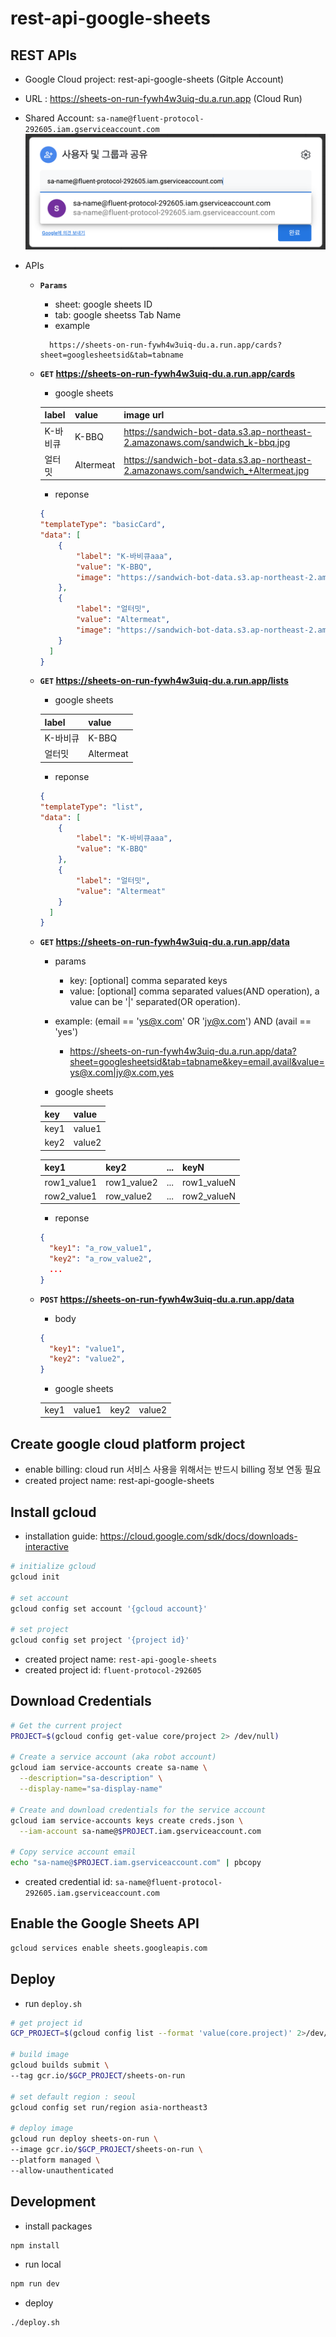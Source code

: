 # rest-api-google-sheets

## REST APIs
- Google Cloud project: rest-api-google-sheets (Gitple Account)
- URL : https://sheets-on-run-fywh4w3uiq-du.a.run.app (Cloud Run)
- Shared Account: `sa-name@fluent-protocol-292605.iam.gserviceaccount.com`
  <img src="./docs/images/share-google-sheets.png">
- APIs

  * **`Params`**
    - sheet: google sheets ID
    - tab: google sheetss Tab Name
    - example
    ```
      https://sheets-on-run-fywh4w3uiq-du.a.run.app/cards?sheet=googlesheetsid&tab=tabname
    ```

  * **`GET` https://sheets-on-run-fywh4w3uiq-du.a.run.app/cards**
  
    - google sheets

    | label | value | image url |
    |---|:---|:---|
    | K-바비큐 | K-BBQ | https://sandwich-bot-data.s3.ap-northeast-2.amazonaws.com/sandwich_k-bbq.jpg |
    | 얼터밋 | Altermeat | https://sandwich-bot-data.s3.ap-northeast-2.amazonaws.com/sandwich_+Altermeat.jpg |

    - reponse
    ```json
    {
    "templateType": "basicCard",
    "data": [
        {
            "label": "K-바비큐aaa",
            "value": "K-BBQ",
            "image": "https://sandwich-bot-data.s3.ap-northeast-2.amazonaws.com/sandwich_k-bbq.jpg"
        },
        {
            "label": "얼터밋",
            "value": "Altermeat",
            "image": "https://sandwich-bot-data.s3.ap-northeast-2.amazonaws.com/sandwich_+Altermeat.jpg"
        }
      ]
    }
    ```

  * **`GET` https://sheets-on-run-fywh4w3uiq-du.a.run.app/lists**

    - google sheets

    | label | value |
    |---|:---|
    | K-바비큐 | K-BBQ |
    | 얼터밋 | Altermeat |

    - reponse
    ```json
    {
    "templateType": "list",
    "data": [
        {
            "label": "K-바비큐aaa",
            "value": "K-BBQ"
        },
        {
            "label": "얼터밋",
            "value": "Altermeat"
        }
      ]
    }
    ```

  * **`GET` https://sheets-on-run-fywh4w3uiq-du.a.run.app/data**

    - params
       - key: [optional] comma separated keys
       - value: [optional] comma separated values(AND operation), a value can be '|' separated(OR operation).

    - example: (email == 'ys@x.com' OR 'jy@x.com') AND (avail == 'yes')
       - https://sheets-on-run-fywh4w3uiq-du.a.run.app/data?sheet=googlesheetsid&tab=tabname&key=email,avail&value=ys@x.com|jy@x.com,yes

    - google sheets

    | key | value |
    |---|:---|
    | key1 | value1 |
    | key2 | value2 |

    | key1 | key2 | ... | keyN |
    |---|:---|:---|:---|
    | row1_value1 | row1_value2 | ... | row1_valueN |
    | row2_value1 | row_value2 | ... | row2_valueN |

    - reponse
    ```json
    {
      "key1": "a_row_value1",
      "key2": "a_row_value2",
      ...
    }
    ``` 

  * **`POST` https://sheets-on-run-fywh4w3uiq-du.a.run.app/data**

    - body
    ```json
    {
      "key1": "value1",
      "key2": "value2",
    }
    ``` 

    - google sheets

    | | | | |
    |---|:---|:---|:---|
    | key1 | value1 | key2 | value2 |
    

## Create google cloud platform project
- enable billing: cloud run 서비스 사용을 위해서는 반드시 billing 정보 연동 필요
- created project name: rest-api-google-sheets 

## Install gcloud
- installation guide: https://cloud.google.com/sdk/docs/downloads-interactive
```bash
# initialize gcloud
gcloud init 

# set account
gcloud config set account '{gcloud account}'

# set project
gcloud config set project '{project id}'
```

- created project name: `rest-api-google-sheets`
- created project id: `fluent-protocol-292605`

## Download Credentials
```bash
# Get the current project
PROJECT=$(gcloud config get-value core/project 2> /dev/null)

# Create a service account (aka robot account)
gcloud iam service-accounts create sa-name \
  --description="sa-description" \
  --display-name="sa-display-name"

# Create and download credentials for the service account
gcloud iam service-accounts keys create creds.json \
  --iam-account sa-name@$PROJECT.iam.gserviceaccount.com

# Copy service account email
echo "sa-name@$PROJECT.iam.gserviceaccount.com" | pbcopy
```

- created credential id: `sa-name@fluent-protocol-292605.iam.gserviceaccount.com`

## Enable the Google Sheets API
```bash
gcloud services enable sheets.googleapis.com
```

## Deploy
- run `deploy.sh`
```bash
# get project id
GCP_PROJECT=$(gcloud config list --format 'value(core.project)' 2>/dev/null)

# build image
gcloud builds submit \
--tag gcr.io/$GCP_PROJECT/sheets-on-run

# set default region : seoul
gcloud config set run/region asia-northeast3

# deploy image
gcloud run deploy sheets-on-run \
--image gcr.io/$GCP_PROJECT/sheets-on-run \
--platform managed \
--allow-unauthenticated
```

## Development
- install packages
```bash
npm install
```
- run local
```bash
npm run dev
```
- deploy
```bash
./deploy.sh
```


